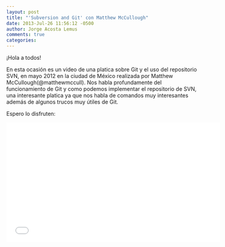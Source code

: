 ```yaml
---
layout: post
title: "'Subversion and Git' con Matthew McCullough"
date: 2013-Jul-26 11:56:12 -0500
author: Jorge Acosta Lemus
comments: true
categories: 
---
```


¡Hola a todos!

En esta ocasión es un video de una platica sobre Git y el uso del repositorio SVN, en mayo 2012 en la ciudad de México realizada por Matthew McCullough(@matthewmccull). Nos habla profundamente del funcionamiento de Git y como podemos implementar el repositorio de SVN, una interesante platica ya que nos habla de comandos muy interesantes además de algunos trucos muy útiles de Git.

Espero lo disfruten:

<iframe src="//www.youtube.com/embed/10bPUMtqNmw" height="315" width="560" allowfullscreen="" frameborder="0"></iframe>
